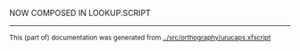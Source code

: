 






NOW COMPOSED IN LOOKUP.SCRIPT



* * *
<small>This (part of) documentation was generated from [../src/orthography/urucaps.xfscript](http://github.com/giellalt/lang-gle/blob/main/../src/orthography/urucaps.xfscript)</small>